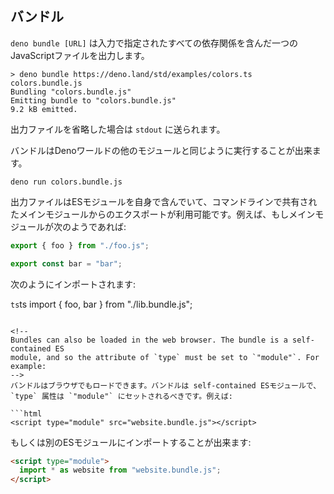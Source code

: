 <!-- ## Bundling -->
## バンドル

<!--
`deno bundle [URL]` will output a single JavaScript file, which includes all
dependencies of the specified input. For example:
-->
`deno bundle [URL]` は入力で指定されたすべての依存関係を含んだ一つのJavaScriptファイルを出力します。

```
> deno bundle https://deno.land/std/examples/colors.ts colors.bundle.js
Bundling "colors.bundle.js"
Emitting bundle to "colors.bundle.js"
9.2 kB emitted.
```

<!-- If you omit the out file, the bundle will be sent to `stdout`. -->
出力ファイルを省略した場合は `stdout` に送られます。

<!-- The bundle can just be run as any other module in Deno would: -->
バンドルはDenoワールドの他のモジュールと同じように実行することが出来ます。

```
deno run colors.bundle.js
```

<!--
The output is a self contained ES Module, where any exports from the main module
supplied on the command line will be available. For example, if the main module
looked something like this:
-->
出力ファイルはESモジュールを自身で含んでいて、コマンドラインで共有されたメインモジュールからのエクスポートが利用可能です。例えば、もしメインモジュールが次のようであれば:

```ts
export { foo } from "./foo.js";

export const bar = "bar";
```

<!-- It could be imported like this: -->
次のようにインポートされます:

```ts```ts
import { foo, bar } from "./lib.bundle.js";
```

<!--
Bundles can also be loaded in the web browser. The bundle is a self-contained ES
module, and so the attribute of `type` must be set to `"module"`. For example:
-->
バンドルはブラウザでもロードできます。バンドルは self-contained ESモジュールで、`type` 属性は `"module"` にセットされるべきです。例えば:

```html
<script type="module" src="website.bundle.js"></script>
```

<!-- Or you could import it into another ES module to consume: -->
もしくは別のESモジュールにインポートすることが出来ます:

```html
<script type="module">
  import * as website from "website.bundle.js";
</script>
```
